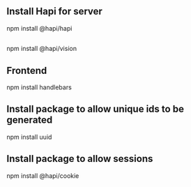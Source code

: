 ## Install Hapi for server
npm install @hapi/hapi

##
npm install @hapi/vision

## Frontend
npm install handlebars

## Install package to allow unique ids to be generated
npm install uuid

## Install package to allow sessions
npm install @hapi/cookie

